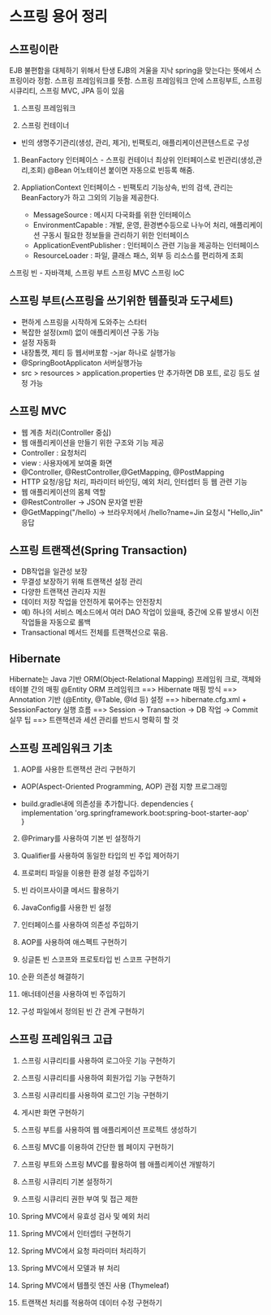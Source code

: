 # 스프링 용어 정리

## 스프링이란
EJB 불편함을 대체하기 위해서 탄생
EJB의 겨울을 지낙 spring을 맞는다는 뜻에서 스프링이라 정함.
스프링 프레임워크를 뜻함.
스프링 프레임워크 안에 스프링부트, 스프링 시큐리티, 스프링 MVC, JPA 등이 있음

1. 스프링 프레임워크

1. 스프링 컨테이너 
  - 빈의 생명주기관리(생성, 관리, 제거), 빈팩토리, 애플리케이션콘텐스트로 구성
  1) BeanFactory 인터페이스 - 스프링 컨테이너 최상위 인터페이스로 빈관리(생성,관리,조회)
    @Bean 어노테이션 붙이면 자동으로 빈등록 해줌.
  
  2) AppliationContext 인터페이스 - 빈팩토리 기능상속, 빈의 검색, 관리는 BeanFactory가 하고 그외의 기능을 제공한다.
     - MessageSource : 메시지 다국화를 위한 인터페이스
     - EnvironmentCapable : 개발, 운영, 환경변수등으로 나누어 처리, 애플리케이션 구동시 필요한 정보들을 관리하기 위한 인터페이스
     - ApplicationEventPublisher  : 인터페이스 관련 기능을 제공하는 인터페이스
     - ResourceLoader : 파일, 클래스 패스, 외부 등 리소스를 편리하게 조회

스프링 빈 - 자바객체, 
스프링 부트
스프링 MVC
스프링 IoC


## 스프링 부트(스프링을 쓰기위한 템플릿과 도구세트) 
  - 편하게 스프링을 시작하게 도와주는 스타터    
  - 복잡한 설정(xml) 없이 애플리케이션 구동 가능
  - 설정 자동화
  - 내장톰캣, 제티 등 웹서버포함 ->jar 하나로 실행가능
  - @SpringBootApplicaton  서버실행가능
  - src > resources > application.properties 만 추가하면 DB 포트, 로깅 등도 설정 가능

## 스프링 MVC
  - 웹 계층 처리(Controller 중심)
  - 웹 애플리케이션을 만들기 위한 구조와 기능 제공
  - Controller : 요청처리
  - view : 사용자에게 보여줄 화면
  - @Controller, @RestController,@GetMapping, @PostMapping
  - HTTP 요청/응답 처리, 파라미터 바인딩, 예외 처리, 인터셉터 등 웹 관련 기능
  - 웹 애플리케이션의 몸체 역할
  - @RestController -> JSON 문자열 반환
  - @GetMapping("/hello) -> 브라우저에서 /hello?name=Jin 요청시 "Hello,Jin" 응답

## 스프링 트랜잭션(Spring Transaction)
  - DB작업을 일관성 보장
  - 무결성 보장하기 위해 트랜잭션 설정 관리
  - 다양한 트랜잭션 관리자 지원
  - 데이터 저장 작업을 안전하게 묶어주는 안전장치
  - 예) 하나의 서비스 메소드에서 여러 DAO 작업이 있을때, 중간에 오류 발생시 이전 작업들을 자동으로 롤백
  - Transactional 메서드 전체를 트랜잭션으로 묶음.


## Hibernate
Hibernate는 Java 기반 ORM(Object-Relational Mapping) 프레임워 크로, 객체와 테이블 간의 매핑
@Entity
ORM 프레임워크 ==> Hibernate
매핑 방식 ==> Annotation 기반 (@Entity, @Table, @Id 등)
설정 ==> hibernate.cfg.xml + SessionFactory
실행 흐름 ==> Session → Transaction → DB 작업 → Commit
실무 팁 ==> 트랜잭션과 세션 관리를 반드시 명확히 할 것


## 스프링 프레임워크 기초
1. AOP를 사용한 트랜잭션 관리 구현하기
  - AOP(Aspect-Oriented Programming, AOP) 관점 지향 프로그래밍

  - build.gradle내에 의존성을 추가합니다.
    dependencies {   
        implementation 'org.springframework.boot:spring-boot-starter-aop'   
    }   


2. @Primary를 사용하여 기본 빈 설정하기

3. Qualifier를 사용하여 동일한 타입의 빈 주입 제어하기

4. 프로퍼티 파일을 이용한 환경 설정 주입하기

5. 빈 라이프사이클 메서드 활용하기

6. JavaConfig를 사용한 빈 설정

7. 인터페이스를 사용하여 의존성 주입하기

8. AOP를 사용하여 애스펙트 구현하기

9. 싱글톤 빈 스코프와 프로토타입 빈 스코프 구현하기

10. 순환 의존성 해결하기

11. 애너테이션을 사용하여 빈 주입하기

12. 구성 파일에서 정의된 빈 간 관계 구현하기


## 스프링 프레임워크 고급

1. 스프링 시큐리티를 사용하여 로그아웃 기능 구현하기

2. 스프링 시큐리티를 사용하여 회원가입 기능 구현하기

3. 스프링 시큐리티를 사용하여 로그인 기능 구현하기

4. 게시판 화면 구현하기

5. 스프링 부트를 사용하여 웹 애플리케이션 프로젝트 생성하기

6. 스프링 MVC를 이용하여 간단한 웹 페이지 구현하기

7. 스프링 부트와 스프링 MVC를 활용하여 웹 애플리케이션 개발하기

8. 스프링 시큐리티 기본 설정하기

9. 스프링 시큐리티 권한 부여 및 접근 제한

10. Spring MVC에서 유효성 검사 및 예외 처리

11. Spring MVC에서 인터셉터 구현하기

12. Spring MVC에서 요청 파라미터 처리하기

13. Spring MVC에서 모델과 뷰 처리

14. Spring MVC에서 템플릿 엔진 사용 (Thymeleaf)

15. 트랜잭션 처리를 적용하여 데이터 수정 구현하기
